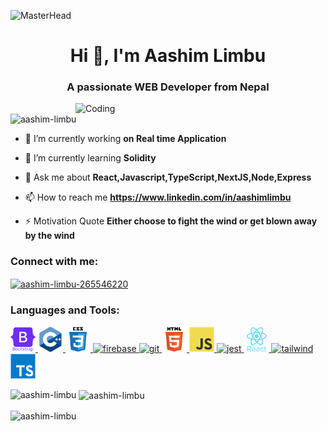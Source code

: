 ![MasterHead](https://devtechnosys.com/insights/wp-content/uploads/2022/01/Hire-React-Native.gif)
<h1 align="center">Hi 👋, I'm Aashim Limbu</h1>
<h3 align="center">A passionate WEB Developer from Nepal</h3>
<img align="right" alt="Coding" width="400" src="https://media0.giphy.com/media/qgQUggAC3Pfv687qPC/giphy.gif" >

<p align="left"> <img src="https://komarev.com/ghpvc/?username=aashim-limbu&label=Profile%20views&color=0e75b6&style=flat" alt="aashim-limbu" /> </p>

- 🔭 I’m currently working **on Real time Application**

- 🌱 I’m currently learning **Solidity**

- 💬 Ask me about **React,Javascript,TypeScript,NextJS,Node,Express**

- 📫 How to reach me **https://www.linkedin.com/in/aashimlimbu**

- ⚡ Motivation Quote **Either choose to fight the wind or get blown away by the wind**

<h3 align="left">Connect with me:</h3>
<p align="left">
<a href="https://linkedin.com/in/aashimlimbu" target="blank"><img align="center" src="https://raw.githubusercontent.com/rahuldkjain/github-profile-readme-generator/master/src/images/icons/Social/linked-in-alt.svg" alt="aashim-limbu-265546220" height="30" width="40" /></a>
</p>

<h3 align="left">Languages and Tools:</h3>
<p align="left"> <a href="https://getbootstrap.com" target="_blank" rel="noreferrer"> <img src="https://raw.githubusercontent.com/devicons/devicon/master/icons/bootstrap/bootstrap-plain-wordmark.svg" alt="bootstrap" width="40" height="40"/> </a> <a href="https://www.w3schools.com/cpp/" target="_blank" rel="noreferrer"> <img src="https://raw.githubusercontent.com/devicons/devicon/master/icons/cplusplus/cplusplus-original.svg" alt="cplusplus" width="40" height="40"/> </a> <a href="https://www.w3schools.com/css/" target="_blank" rel="noreferrer"> <img src="https://raw.githubusercontent.com/devicons/devicon/master/icons/css3/css3-original-wordmark.svg" alt="css3" width="40" height="40"/> </a> <a href="https://firebase.google.com/" target="_blank" rel="noreferrer"> <img src="https://www.vectorlogo.zone/logos/firebase/firebase-icon.svg" alt="firebase" width="40" height="40"/> </a> <a href="https://git-scm.com/" target="_blank" rel="noreferrer"> <img src="https://www.vectorlogo.zone/logos/git-scm/git-scm-icon.svg" alt="git" width="40" height="40"/> </a> <a href="https://www.w3.org/html/" target="_blank" rel="noreferrer"> <img src="https://raw.githubusercontent.com/devicons/devicon/master/icons/html5/html5-original-wordmark.svg" alt="html5" width="40" height="40"/> </a> <a href="https://developer.mozilla.org/en-US/docs/Web/JavaScript" target="_blank" rel="noreferrer"> <img src="https://raw.githubusercontent.com/devicons/devicon/master/icons/javascript/javascript-original.svg" alt="javascript" width="40" height="40"/> </a> <a href="https://jestjs.io" target="_blank" rel="noreferrer"> <img src="https://www.vectorlogo.zone/logos/jestjsio/jestjsio-icon.svg" alt="jest" width="40" height="40"/> </a> <a href="https://reactjs.org/" target="_blank" rel="noreferrer"> <img src="https://raw.githubusercontent.com/devicons/devicon/master/icons/react/react-original-wordmark.svg" alt="react" width="40" height="40"/> </a> <a href="https://tailwindcss.com/" target="_blank" rel="noreferrer"> <img src="https://www.vectorlogo.zone/logos/tailwindcss/tailwindcss-icon.svg" alt="tailwind" width="40" height="40"/> </a> <a href="https://www.typescriptlang.org/" target="_blank" rel="noreferrer"> <img src="https://raw.githubusercontent.com/devicons/devicon/master/icons/typescript/typescript-original.svg" alt="typescript" width="40" height="40"/> </a> </p>

<p><img align="left" src="https://github-readme-stats.vercel.app/api/top-langs?username=aashim-limbu&show_icons=true&locale=en&layout=compact" alt="aashim-limbu" /></p>

<p>&nbsp;<img align="center" src="https://github-readme-stats.vercel.app/api?username=aashim-limbu&show_icons=true&locale=en" alt="aashim-limbu" /></p>

<p><img align="center" src="https://github-readme-streak-stats.herokuapp.com/?user=aashim-limbu&" alt="aashim-limbu" /></p>
